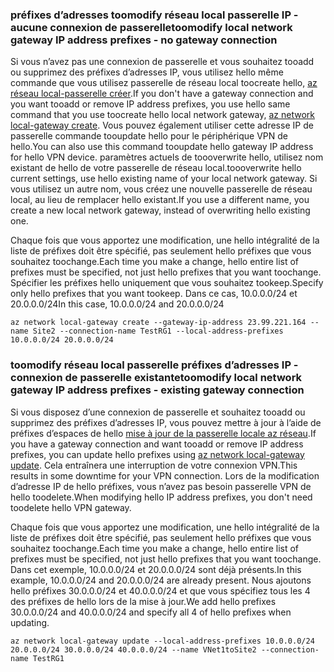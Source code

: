 ### <span data-ttu-id="0f9f1-101"><a name="noconnection"></a>préfixes d’adresses toomodify réseau local passerelle IP - aucune connexion de passerelle</span><span class="sxs-lookup"><span data-stu-id="0f9f1-101"><a name="noconnection"></a>toomodify local network gateway IP address prefixes - no gateway connection</span></span>

<span data-ttu-id="0f9f1-102">Si vous n’avez pas une connexion de passerelle et vous souhaitez tooadd ou supprimez des préfixes d’adresses IP, vous utilisez hello même commande que vous utilisez passerelle de réseau local toocreate hello, [az réseau local-passerelle créer](https://docs.microsoft.com/cli/azure/network/local-gateway#create).</span><span class="sxs-lookup"><span data-stu-id="0f9f1-102">If you don't have a gateway connection and you want tooadd or remove IP address prefixes, you use hello same command that you use toocreate hello local network gateway, [az network local-gateway create](https://docs.microsoft.com/cli/azure/network/local-gateway#create).</span></span> <span data-ttu-id="0f9f1-103">Vous pouvez également utiliser cette adresse IP de passerelle commande tooupdate hello pour le périphérique VPN de hello.</span><span class="sxs-lookup"><span data-stu-id="0f9f1-103">You can also use this command tooupdate hello gateway IP address for hello VPN device.</span></span> <span data-ttu-id="0f9f1-104">paramètres actuels de toooverwrite hello, utilisez nom existant de hello de votre passerelle de réseau local.</span><span class="sxs-lookup"><span data-stu-id="0f9f1-104">toooverwrite hello current settings, use hello existing name of your local network gateway.</span></span> <span data-ttu-id="0f9f1-105">Si vous utilisez un autre nom, vous créez une nouvelle passerelle de réseau local, au lieu de remplacer hello existant.</span><span class="sxs-lookup"><span data-stu-id="0f9f1-105">If you use a different name, you create a new local network gateway, instead of overwriting hello existing one.</span></span>

<span data-ttu-id="0f9f1-106">Chaque fois que vous apportez une modification, une hello intégralité de la liste de préfixes doit être spécifié, pas seulement hello préfixes que vous souhaitez toochange.</span><span class="sxs-lookup"><span data-stu-id="0f9f1-106">Each time you make a change, hello entire list of prefixes must be specified, not just hello prefixes that you want toochange.</span></span> <span data-ttu-id="0f9f1-107">Spécifier les préfixes hello uniquement que vous souhaitez tookeep.</span><span class="sxs-lookup"><span data-stu-id="0f9f1-107">Specify only hello prefixes that you want tookeep.</span></span> <span data-ttu-id="0f9f1-108">Dans ce cas, 10.0.0.0/24 et 20.0.0.0/24</span><span class="sxs-lookup"><span data-stu-id="0f9f1-108">In this case, 10.0.0.0/24 and 20.0.0.0/24</span></span>

```azurecli
az network local-gateway create --gateway-ip-address 23.99.221.164 --name Site2 --connection-name TestRG1 --local-address-prefixes 10.0.0.0/24 20.0.0.0/24
```

### <span data-ttu-id="0f9f1-109"><a name="withconnection"></a>toomodify réseau local passerelle préfixes d’adresses IP - connexion de passerelle existante</span><span class="sxs-lookup"><span data-stu-id="0f9f1-109"><a name="withconnection"></a>toomodify local network gateway IP address prefixes - existing gateway connection</span></span>

<span data-ttu-id="0f9f1-110">Si vous disposez d’une connexion de passerelle et souhaitez tooadd ou supprimez des préfixes d’adresses IP, vous pouvez mettre à jour à l’aide de préfixes d’espaces de hello [mise à jour de la passerelle locale az réseau](https://docs.microsoft.com/cli/azure/network/local-gateway#update).</span><span class="sxs-lookup"><span data-stu-id="0f9f1-110">If you have a gateway connection and want tooadd or remove IP address prefixes, you can update hello prefixes using [az network local-gateway update](https://docs.microsoft.com/cli/azure/network/local-gateway#update).</span></span> <span data-ttu-id="0f9f1-111">Cela entraînera une interruption de votre connexion VPN.</span><span class="sxs-lookup"><span data-stu-id="0f9f1-111">This results in some downtime for your VPN connection.</span></span> <span data-ttu-id="0f9f1-112">Lors de la modification d’adresse IP de hello préfixes, vous n’avez pas besoin passerelle VPN de hello toodelete.</span><span class="sxs-lookup"><span data-stu-id="0f9f1-112">When modifying hello IP address prefixes, you don't need toodelete hello VPN gateway.</span></span>

<span data-ttu-id="0f9f1-113">Chaque fois que vous apportez une modification, une hello intégralité de la liste de préfixes doit être spécifié, pas seulement hello préfixes que vous souhaitez toochange.</span><span class="sxs-lookup"><span data-stu-id="0f9f1-113">Each time you make a change, hello entire list of prefixes must be specified, not just hello prefixes that you want toochange.</span></span> <span data-ttu-id="0f9f1-114">Dans cet exemple, 10.0.0.0/24 et 20.0.0.0/24 sont déjà présents.</span><span class="sxs-lookup"><span data-stu-id="0f9f1-114">In this example, 10.0.0.0/24 and 20.0.0.0/24 are already present.</span></span> <span data-ttu-id="0f9f1-115">Nous ajoutons hello préfixes 30.0.0.0/24 et 40.0.0.0/24 et que vous spécifiez tous les 4 des préfixes de hello lors de la mise à jour.</span><span class="sxs-lookup"><span data-stu-id="0f9f1-115">We add hello prefixes 30.0.0.0/24 and 40.0.0.0/24 and specify all 4 of hello prefixes when updating.</span></span>

```azurecli
az network local-gateway update --local-address-prefixes 10.0.0.0/24 20.0.0.0/24 30.0.0.0/24 40.0.0.0/24 --name VNet1toSite2 --connection-name TestRG1
```
